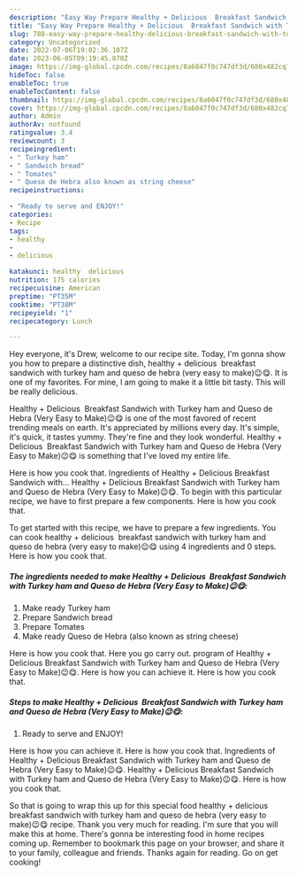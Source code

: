 ```yaml
---
description: "Easy Way Prepare Healthy + Delicious  Breakfast Sandwich with Turkey ham and Queso de Hebra (Very Easy to Make)😉😋 the Very Delicious}"
title: "Easy Way Prepare Healthy + Delicious  Breakfast Sandwich with Turkey ham and Queso de Hebra (Very Easy to Make)😉😋 the Very Delicious}"
slug: 788-easy-way-prepare-healthy-delicious-breakfast-sandwich-with-turkey-ham-and-queso-de-hebra-very-easy-to-make-the-very-delicious
category: Uncategorized
date: 2022-07-06T19:02:36.107Z
date: 2023-06-05T09:19:45.070Z
image: https://img-global.cpcdn.com/recipes/8a6047f0c747df3d/680x482cq70/healthy-delicious-breakfast-sandwich-with-turkey-ham-and-queso-de-hebra-very-easy-to-make-recipe-main-photo.jpg
hideToc: false
enableToc: true
enableTocContent: false
thumbnail: https://img-global.cpcdn.com/recipes/8a6047f0c747df3d/680x482cq70/healthy-delicious-breakfast-sandwich-with-turkey-ham-and-queso-de-hebra-very-easy-to-make-recipe-main-photo.jpg
cover: https://img-global.cpcdn.com/recipes/8a6047f0c747df3d/680x482cq70/healthy-delicious-breakfast-sandwich-with-turkey-ham-and-queso-de-hebra-very-easy-to-make-recipe-main-photo.jpg
author: Admin
authorAv: notfound
ratingvalue: 3.4
reviewcount: 3
recipeingredient:
- " Turkey ham"
- " Sandwich bread"
- " Tomates"
- " Queso de Hebra also known as string cheese"
recipeinstructions:

- "Ready to serve and ENJOY!"
categories:
- Recipe
tags:
- healthy
- 
- delicious

katakunci: healthy  delicious 
nutrition: 175 calories
recipecuisine: American
preptime: "PT35M"
cooktime: "PT38M"
recipeyield: "1"
recipecategory: Lunch

---
```



Hey everyone, it's Drew, welcome to our recipe site. Today, I'm gonna show you how to prepare a distinctive dish, healthy + delicious  breakfast sandwich with turkey ham and queso de hebra (very easy to make)😉😋. It is one of my favorites. For mine, I am going to make it a little bit tasty. This will be really delicious.

Healthy + Delicious  Breakfast Sandwich with Turkey ham and Queso de Hebra (Very Easy to Make)😉😋 is one of the most favored of recent trending meals on earth. It's appreciated by millions every day. It's simple, it's quick, it tastes yummy. They're fine and they look wonderful. Healthy + Delicious  Breakfast Sandwich with Turkey ham and Queso de Hebra (Very Easy to Make)😉😋 is something that I've loved my entire life.

Here is how you cook that. Ingredients of Healthy + Delicious Breakfast Sandwich with… Healthy + Delicious Breakfast Sandwich with Turkey ham and Queso de Hebra (Very Easy to Make)😉😋. To begin with this particular recipe, we have to first prepare a few components. Here is how you cook that.


To get started with this recipe, we have to prepare a few ingredients. You can cook healthy + delicious  breakfast sandwich with turkey ham and queso de hebra (very easy to make)😉😋 using 4 ingredients and 0 steps. Here is how you cook that.

<!--inarticleads1-->

##### The ingredients needed to make Healthy + Delicious  Breakfast Sandwich with Turkey ham and Queso de Hebra (Very Easy to Make)😉😋:

1. Make ready  Turkey ham
1. Prepare  Sandwich bread
1. Prepare  Tomates
1. Make ready  Queso de Hebra (also known as string cheese)


Here is how you cook that. Here you go carry out. program of Healthy + Delicious Breakfast Sandwich with Turkey ham and Queso de Hebra (Very Easy to Make)😉😋. Here is how you can achieve it. Here is how you cook that. 

<!--inarticleads2-->

##### Steps to make Healthy + Delicious  Breakfast Sandwich with Turkey ham and Queso de Hebra (Very Easy to Make)😉😋:


1. Ready to serve and ENJOY!

Here is how you can achieve it. Here is how you cook that. Ingredients of Healthy + Delicious Breakfast Sandwich with Turkey ham and Queso de Hebra (Very Easy to Make)😉😋. Healthy + Delicious Breakfast Sandwich with Turkey ham and Queso de Hebra (Very Easy to Make)😉😋. Here is how you cook that. 

So that is going to wrap this up for this special food healthy + delicious  breakfast sandwich with turkey ham and queso de hebra (very easy to make)😉😋 recipe. Thank you very much for reading. I'm sure that you will make this at home. There's gonna be interesting food in home recipes coming up. Remember to bookmark this page on your browser, and share it to your family, colleague and friends. Thanks again for reading. Go on get cooking!
